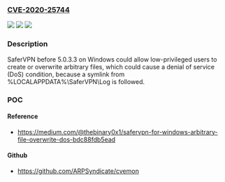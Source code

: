 ### [CVE-2020-25744](https://cve.mitre.org/cgi-bin/cvename.cgi?name=CVE-2020-25744)
![](https://img.shields.io/static/v1?label=Product&message=n%2Fa&color=blue)
![](https://img.shields.io/static/v1?label=Version&message=n%2Fa&color=blue)
![](https://img.shields.io/static/v1?label=Vulnerability&message=n%2Fa&color=brighgreen)

### Description

SaferVPN before 5.0.3.3 on Windows could allow low-privileged users to create or overwrite arbitrary files, which could cause a denial of service (DoS) condition, because a symlink from %LOCALAPPDATA%\SaferVPN\Log is followed.

### POC

#### Reference
- https://medium.com/@thebinary0x1/safervpn-for-windows-arbitrary-file-overwrite-dos-bdc88fdb5ead

#### Github
- https://github.com/ARPSyndicate/cvemon

